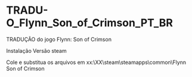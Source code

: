 # TRADU-O_Flynn_Son_of_Crimson_PT_BR
TRADUÇÃO do jogo Flynn: Son of Crimson

Instalação
Versão steam

Cole e substitua os arquivos em
xx:\XX\steam\steamapps\common\Flynn Son of Crimson
